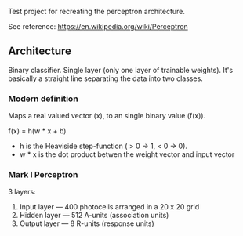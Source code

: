 Test project for recreating the perceptron architecture.

See reference: https://en.wikipedia.org/wiki/Perceptron

## Architecture
Binary classifier.
Single layer (only one layer of trainable weights).
It's basically a straight line separating the data into two classes.

### Modern definition
Maps a real valued vector (x), to an single binary value (f(x)). 

f(x) = h(w * x + b)

- h is the Heaviside step-function ( > 0 -> 1, < 0 -> 0).
- w * x is the dot product betwen the weight vector and input vector

### Mark I Perceptron
3 layers:
1. Input layer — 400 photocells arranged in a 20 x 20 grid
2. Hidden layer — 512 A-units (association units)
3. Output layer — 8 R-units (response units)
